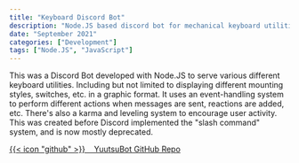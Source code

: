 ```yaml
---
title: "Keyboard Discord Bot"
description: "Node.JS based discord bot for mechanical keyboard utilities"
date: "September 2021"
categories: ["Development"]
tags: ["Node.JS", "JavaScript"]
---
```

This was a Discord Bot developed with Node.JS to serve various different keyboard utilities. Including but not limited to displaying different mounting styles, switches, etc. in a graphic format. It uses an event-handling system to perform different actions when messages are sent, reactions are added, etc. There's also a karma and leveling system to encourage user activity. This was created before Discord implemented the "slash command" system, and is now mostly deprecated.

[{{< icon "github" >}}&nbsp;&nbsp;&nbsp;&nbsp;YuutsuBot GitHub Repo](https://github.com/lfgberg/yuutsu-bot)
